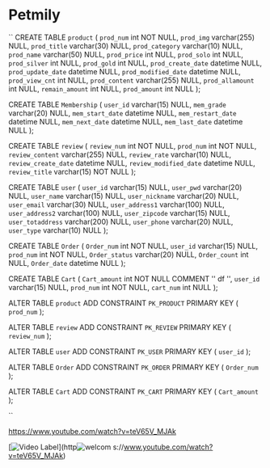 # Petmily

``
CREATE TABLE `product`
(
    `prod_num`           int          NOT NULL,
    `prod_img`           varchar(255) NULL,
    `prod_title`         varchar(30)  NULL,
    `prod_category`      varchar(10)  NULL,
    `prod_name`          varchar(50)  NULL,
    `prod_price`         int          NULL,
    `prod_solo`          int          NULL,
    `prod_silver`        int          NULL,
    `prod_gold`          int          NULL,
    `prod_create_date`   datetime     NULL,
    `prod_update_date`   datetime     NULL,
    `prod_modified_date` datetime     NULL,
    `prod_view_cnt`      int          NULL,
    `prod_content`       varchar(255) NULL,
    `prod_allamount`     int          NULL,
    `remain_amount`      int          NULL,
    `prod_amount`        int          NULL
);

CREATE TABLE `Membership`
(
    `user_id`          varchar(15) NULL,
    `mem_grade`        varchar(20) NULL,
    `mem_start_date`   datetime    NULL,
    `mem_restart_date` datetime    NULL,
    `mem_next_date`    datetime    NULL,
    `mem_last_date`    datetime    NULL
);

CREATE TABLE `review`
(
    `review_num`           int          NOT NULL,
    `prod_num`             int          NOT NULL,
    `review_content`       varchar(255) NULL,
    `review_rate`          varchar(10)  NULL,
    `review_create_date`   datetime     NULL,
    `review_modified_date` datetime     NULL,
    `review_title`         varchar(15)  NOT NULL
);

CREATE TABLE `user`
(
    `user_id`         varchar(15)  NULL,
    `user_pwd`        varchar(20)  NULL,
    `user_name`       varchar(15)  NULL,
    `user_nickname`   varchar(20)  NULL,
    `user_email`      varchar(30)  NULL,
    `user_address1`   varchar(100) NULL,
    `user_address2`   varchar(100) NULL,
    `user_zipcode`    varchar(15)  NULL,
    `user_totaddress` varchar(200) NULL,
    `user_phone`      varchar(20)  NULL,
    `user_type`       varchar(10)  NULL
);

CREATE TABLE `Order`
(
    `Order_num`    int         NOT NULL,
    `user_id`      varchar(15) NULL,
    `prod_num`     int         NOT NULL,
    `Order_status` varchar(20) NULL,
    `Order_count`  int         NULL,
    `Order_date`   datetime    NULL
);

CREATE TABLE `Cart`
(
    `Cart_amount` int         NOT NULL COMMENT '' df '',
    `user_id`     varchar(15) NULL,
    `prod_num`    int         NOT NULL,
    `cart_num`    int         NULL
);

ALTER TABLE `product`
    ADD CONSTRAINT `PK_PRODUCT` PRIMARY KEY (
                                             `prod_num`
        );

ALTER TABLE `review`
    ADD CONSTRAINT `PK_REVIEW` PRIMARY KEY (
                                            `review_num`
        );

ALTER TABLE `user`
    ADD CONSTRAINT `PK_USER` PRIMARY KEY (
                                          `user_id`
        );

ALTER TABLE `Order`
    ADD CONSTRAINT `PK_ORDER` PRIMARY KEY (
                                           `Order_num`
        );

ALTER TABLE `Cart`
    ADD CONSTRAINT `PK_CART` PRIMARY KEY (
                                          `Cart_amount`
        );


``

https://www.youtube.com/watch?v=teV65V_MJAk


[![Video Label]()](http![welcom](https://user-images.githubusercontent.com/89058176/158616065-31ce8c9e-9313-4fe5-87a4-3f79d52b65dd.jpg)
s://www.youtube.com/watch?v=teV65V_MJAk)
